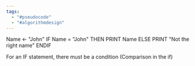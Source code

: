 ```yaml
---
tags:
  - "#pseudocode"
  - "#algorithmdesign"
---
```


Name <- "John"
IF Name = "John"
	THEN
		PRINT Name
	ELSE
		PRINT "Not the right name"
ENDIF

For an IF statement, there must be a condition (Comparison in the if)
